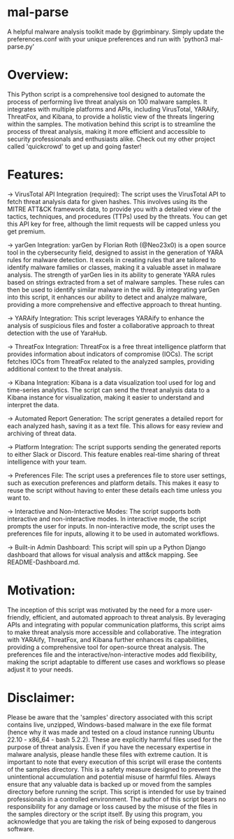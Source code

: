 # mal-parse
A helpful malware analysis toolkit made by @grimbinary. Simply update the preferences.conf with your unique preferences and run with 'python3 mal-parse.py'

# Overview: 
This Python script is a comprehensive tool designed to automate the process of performing live threat analysis on 100 malware samples. It integrates with multiple platforms and APIs, including VirusTotal, YARAify, ThreatFox, and Kibana, to provide a holistic view of the threats lingering within the samples. The motivation behind this script is to streamline the process of threat analysis, making it more efficient and accessible to security professionals and enthusiasts alike. Check out my other project called 'quickcrowd' to get up and going faster!

# Features:
-> VirusTotal API Integration (required): The script uses the VirusTotal API to fetch threat analysis data for given hashes. This involves using its the MITRE ATT&CK framework data, to provide you with a detailed view of the tactics, techniques, and procedures (TTPs) used by the threats. You can get this API key for free, although the limit requests will be capped unless you get premium. 

-> yarGen Integration: yarGen by Florian Roth (@Neo23x0) is a open source tool in the cybersecurity field, designed to assist in the generation of YARA rules for malware detection. It excels in creating rules that are tailored to identify malware families or classes, making it a valuable asset in malware analysis. The strength of yarGen lies in its ability to generate YARA rules based on strings extracted from a set of malware samples. These rules can then be used to identify similar malware in the wild. By integrating yarGen into this script, it enhances our ability to detect and analyze malware, providing a more comprehensive and effective approach to threat hunting.

-> YARAify Integration: This script leverages YARAify to enhance the analysis of suspicious files and foster a collaborative approach to threat detection with the use of YaraHub.

-> ThreatFox Integration: ThreatFox is a free threat intelligence platform that provides information about indicators of compromise (IOCs). The script fetches IOCs from ThreatFox related to the analyzed samples, providing additional context to the threat analysis.

-> Kibana Integration: Kibana is a data visualization tool used for log and time-series analytics. The script can send the threat analysis data to a Kibana instance for visualization, making it easier to understand and interpret the data.

-> Automated Report Generation: The script generates a detailed report for each analyzed hash, saving it as a text file. This allows for easy review and archiving of threat data.

-> Platform Integration: The script supports sending the generated reports to either Slack or Discord. This feature enables real-time sharing of threat intelligence with your team.

-> Preferences File: The script uses a preferences file to store user settings, such as execution preferences and platform details. This makes it easy to reuse the script without having to enter these details each time unless you want to.

-> Interactive and Non-Interactive Modes: The script supports both interactive and non-interactive modes. In interactive mode, the script prompts the user for inputs. In non-interactive mode, the script uses the preferences file for inputs, allowing it to be used in automated workflows.

-> Built-in Admin Dashboard: This script will spin up a Python Django dashboard that allows for visual analysis and att&ck mapping. See README-Dashboard.md. 

# Motivation:
The inception of this script was motivated by the need for a more user-friendly, efficient, and automated approach to threat analysis. By leveraging APIs and integrating with popular communication platforms, this script aims to make threat analysis more accessible and collaborative. The integration with YARAify, ThreatFox, and Kibana further enhances its capabilities, providing a comprehensive tool for open-source threat analysis. The preferences file and the interactive/non-interactive modes add flexibility, making the script adaptable to different use cases and workflows so please adjust it to your needs. 

# Disclaimer:
Please be aware that the 'samples' directory associated with this script contains live, unzipped, Windows-based malware in the exe file format (hence why it was made and tested on a cloud instance running Ubuntu 22.10 - x86_64 - bash 5.2.2). These are explicitly harmful files used for the purpose of threat analysis. Even if you have the necessary expertise in malware analysis, please handle these files with extreme caution. It is important to note that every execution of this script will erase the contents of the samples directory. This is a safety measure designed to prevent the unintentional accumulation and potential misuse of harmful files. Always ensure that any valuable data is backed up or moved from the samples directory before running the script. This script is intended for use by trained professionals in a controlled environment. The author of this script bears no responsibility for any damage or loss caused by the misuse of the files in the samples directory or the script itself. By using this program, you acknowledge that you are taking the risk of being exposed to dangerous software.
